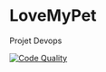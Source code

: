 # LoveMyPet
Projet Devops

[![Code Quality](https://img.shields.io/badge/Code%20Quality-A-brightgreen)](https://https://app.codacy.com/gh/malek62-info/LoveMyPet/dashboard?branch=main)

